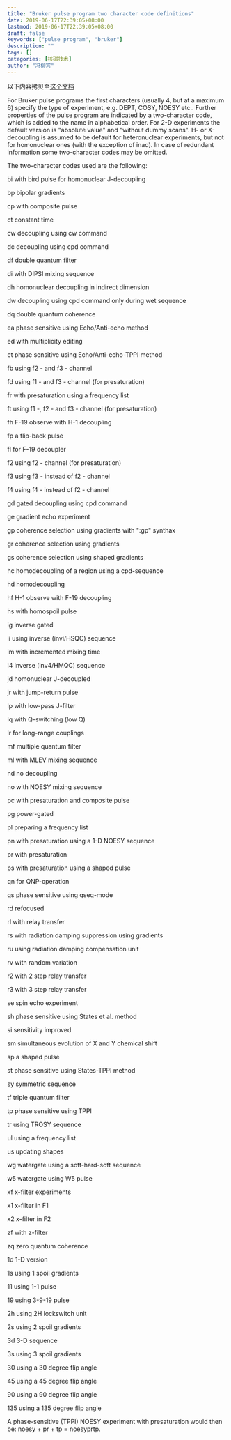 ```yaml
---
title: "Bruker pulse program two character code definitions"
date: 2019-06-17T22:39:05+08:00
lastmod: 2019-06-17T22:39:05+08:00
draft: false
keywords: ["pulse program", "bruker"]
description: ""
tags: []
categories: [核磁技术]
author: "冯柳宾"
---
```

以下内容拷贝至[这个文档](http://web.mit.edu/speclab/www/Facility/TIPS/Bruker_2_ch_defs.pdf)

For Bruker pulse programs the first characters (usually 4, but at a maximum 6) specify the type of
experiment, e.g. DEPT, COSY, NOESY etc.. Further properties of the pulse program are indicated by a
two-character code, which is added to the name in alphabetical order. For 2-D experiments the default
version is "absolute value" and "without dummy scans". H- or X-decoupling is assumed to be default for
heteronuclear experiments, but not for homonuclear ones (with the exception of inad).
In case of redundant information some two-character codes may be omitted.

<!--more-->

The two-character codes used are the following:

bi with bird pulse for homonuclear J-decoupling

bp bipolar gradients

cp with composite pulse

ct constant time

cw decoupling using cw command

dc decoupling using cpd command

df double quantum filter

di with DIPSI mixing sequence

dh homonuclear decoupling in indirect dimension

dw decoupling using cpd command only during wet sequence

dq double quantum coherence

ea phase sensitive using Echo/Anti-echo method

ed with multiplicity editing

et phase sensitive using Echo/Anti-echo-TPPI method

fb using f2 - and f3 - channel

fd using f1 - and f3 - channel (for presaturation)

fr with presaturation using a frequency list

ft using f1 -, f2 - and f3 - channel (for presaturation)

fh F-19 observe with H-1 decoupling

fp a flip-back pulse

fl for F-19 decoupler

f2 using f2 - channel (for presaturation)

f3 using f3 - instead of f2 - channel

f4 using f4 - instead of f2 - channel

gd gated decoupling using cpd command

ge gradient echo experiment

gp coherence selection using gradients with ":gp" synthax

gr coherence selection using gradients

gs coherence selection using shaped gradients

hc homodecoupling of a region using a cpd-sequence

hd homodecoupling

hf H-1 observe with F-19 decoupling

hs with homospoil pulse

ig inverse gated

ii using inverse (invi/HSQC) sequence

im with incremented mixing time

i4 inverse (inv4/HMQC) sequence

jd homonuclear J-decoupled

jr with jump-return pulse

lp with low-pass J-filter

lq with Q-switching (low Q)

lr for long-range couplings

mf multiple quantum filter

ml with MLEV mixing sequence

nd no decoupling

no with NOESY mixing sequence

pc with presaturation and composite pulse

pg power-gated

pl preparing a frequency list

pn with presaturation using a 1-D NOESY sequence

pr with presaturation

ps with presaturation using a shaped pulse

qn for QNP-operation

qs phase sensitive using qseq-mode

rd refocused

rl with relay transfer

rs with radiation damping suppression using gradients

ru using radiation damping compensation unit

rv with random variation

r2 with 2 step relay transfer

r3 with 3 step relay transfer

se spin echo experiment

sh phase sensitive using States et al. method

si sensitivity improved

sm simultaneous evolution of X and Y chemical shift

sp a shaped pulse

st phase sensitive using States-TPPI method

sy symmetric sequence

tf triple quantum filter

tp phase sensitive using TPPI

tr using TROSY sequence

ul using a frequency list

us updating shapes

wg watergate using a soft-hard-soft sequence

w5 watergate using W5 pulse

xf x-filter experiments

x1 x-filter in F1

x2 x-filter in F2

zf with z-filter

zq zero quantum coherence

1d 1-D version

1s using 1 spoil gradients

11 using 1-1 pulse

19 using 3-9-19 pulse

2h using 2H lockswitch unit

2s using 2 spoil gradients

3d 3-D sequence

3s using 3 spoil gradients

30 using a 30 degree flip angle

45 using a 45 degree flip angle

90 using a 90 degree flip angle

135 using a 135 degree flip angle

A phase-sensitive (TPPI) NOESY experiment with presaturation would then be: noesy + pr + tp = noesyprtp.
